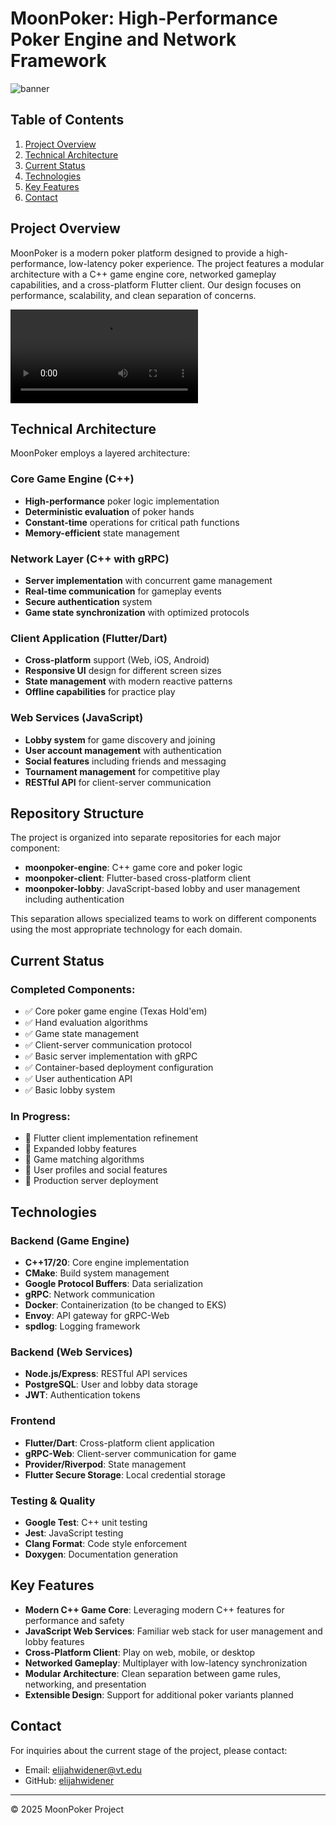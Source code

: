 # MoonPoker: High-Performance Poker Engine and Network Framework

![banner](https://gitmsplib.github.io/MP/banner.png)

## Table of Contents
1. [Project Overview](#project-overview)
2. [Technical Architecture](#technical-architecture)
3. [Current Status](#current-status)
4. [Technologies](#technologies)
5. [Key Features](#key-features)
6. [Contact](#contact)

## Project Overview

MoonPoker is a modern poker platform designed to provide a high-performance, low-latency poker experience. The project features a modular architecture with a C++ game engine core, networked gameplay capabilities, and a cross-platform Flutter client. Our design focuses on performance, scalability, and clean separation of concerns.

![Poker Game Demo](https://github.com/elijahwidener/MoonPoker-PublicPage/blob/main/TUI_working.mp4)

## Technical Architecture

MoonPoker employs a layered architecture:

### Core Game Engine (C++)
- **High-performance** poker logic implementation
- **Deterministic evaluation** of poker hands
- **Constant-time** operations for critical path functions
- **Memory-efficient** state management

### Network Layer (C++ with gRPC)
- **Server implementation** with concurrent game management
- **Real-time communication** for gameplay events
- **Secure authentication** system
- **Game state synchronization** with optimized protocols

### Client Application (Flutter/Dart)
- **Cross-platform** support (Web, iOS, Android)
- **Responsive UI** design for different screen sizes
- **State management** with modern reactive patterns
- **Offline capabilities** for practice play

### Web Services (JavaScript)
- **Lobby system** for game discovery and joining
- **User account management** with authentication
- **Social features** including friends and messaging
- **Tournament management** for competitive play
- **RESTful API** for client-server communication

## Repository Structure

The project is organized into separate repositories for each major component:

- **moonpoker-engine**: C++ game core and poker logic
- **moonpoker-client**: Flutter-based cross-platform client
- **moonpoker-lobby**: JavaScript-based lobby and user management including authentication

This separation allows specialized teams to work on different components using the most appropriate technology for each domain.

## Current Status

### Completed Components:
- ✅ Core poker game engine (Texas Hold'em)
- ✅ Hand evaluation algorithms
- ✅ Game state management
- ✅ Client-server communication protocol
- ✅ Basic server implementation with gRPC
- ✅ Container-based deployment configuration
- ✅ User authentication API
- ✅ Basic lobby system

### In Progress:
- 🔄 Flutter client implementation refinement
- 🔄 Expanded lobby features
- 🔄 Game matching algorithms
- 🔄 User profiles and social features
- 🔄 Production server deployment

## Technologies

### Backend (Game Engine)
- **C++17/20**: Core engine implementation
- **CMake**: Build system management
- **Google Protocol Buffers**: Data serialization
- **gRPC**: Network communication
- **Docker**: Containerization (to be changed to EKS)
- **Envoy**: API gateway for gRPC-Web
- **spdlog**: Logging framework

### Backend (Web Services)
- **Node.js/Express**: RESTful API services
- **PostgreSQL**: User and lobby data storage
- **JWT**: Authentication tokens

### Frontend
- **Flutter/Dart**: Cross-platform client application
- **gRPC-Web**: Client-server communication for game
- **Provider/Riverpod**: State management
- **Flutter Secure Storage**: Local credential storage

### Testing & Quality
- **Google Test**: C++ unit testing
- **Jest**: JavaScript testing
- **Clang Format**: Code style enforcement
- **Doxygen**: Documentation generation

## Key Features

- **Modern C++ Game Core**: Leveraging modern C++ features for performance and safety
- **JavaScript Web Services**: Familiar web stack for user management and lobby features
- **Cross-Platform Client**: Play on web, mobile, or desktop
- **Networked Gameplay**: Multiplayer with low-latency synchronization
- **Modular Architecture**: Clean separation between game rules, networking, and presentation
- **Extensible Design**: Support for additional poker variants planned

## Contact

For inquiries about the current stage of the project, please contact:
- Email: elijahwidener@vt.edu
- GitHub: [elijahwidener](https://github.com/elijahwidener)

---
© 2025 MoonPoker Project
